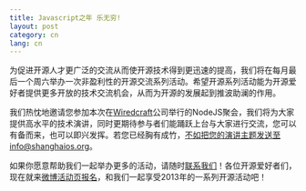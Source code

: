 ```yaml
---
title: Javascript之年 乐无穷!
layout: post
category: cn
lang: cn
---
```


为促进开源人才更广泛的交流从而使开源技术得到更迅速的提高，我们将在每月最后一个周六举办一次非盈利性的开源交流系列活动。希望开源系列活动能为开源爱好者提供更多开放的技术交流机会，从而为开源的发展起到推波助澜的作用。

我们热忱地邀请您参加本次在[Wiredcraft](http://wiredcraft.com/)公司举行的NodeJS聚会，我们将为大家提供高水平的技术演讲，同时更期待参与者们能踊跃上台与大家进行交流，您可以有备而来，也可以即兴发挥。若您已经胸有成竹，不如把您的演讲主题发送至info@shanghaios.org。

如果你愿意帮助我们一起举办更多的活动，请随时[联系我们](mailto:info@shanghaios.org)！各位开源爱好者们，现在就来[微博活动页报名](http://event.weibo.com/785012)，和我们一起享受2013年的一系列开源活动吧！

